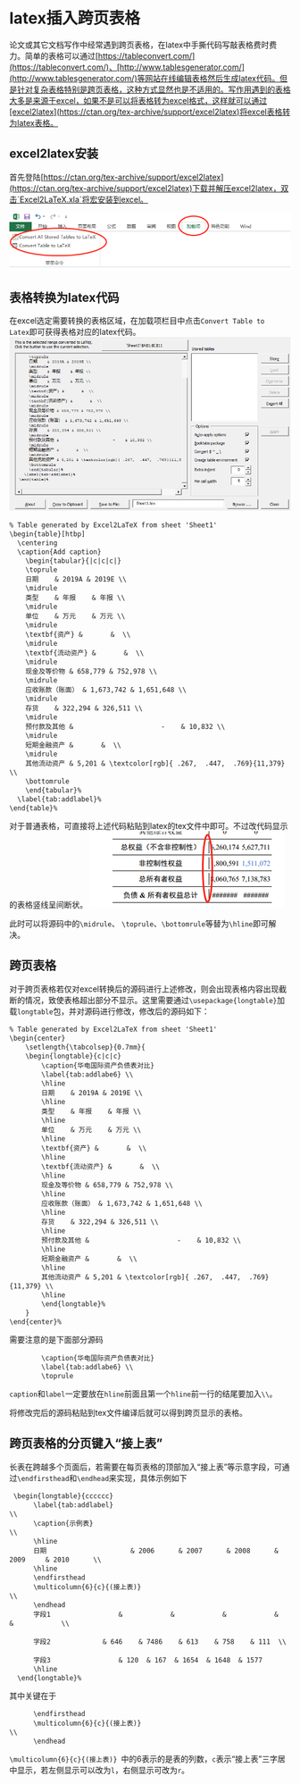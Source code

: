 #  latex插入跨页表格
论文或其它文档写作中经常遇到跨页表格，在latex中手撕代码写敲表格费时费力。简单的表格可以通过[https://tableconvert.com/](https://tableconvert.com/)、[http://www.tablesgenerator.com/](http://www.tablesgenerator.com/)等网站在线编辑表格然后生成latex代码。但是针对复杂表格特别是跨页表格，这种方式显然也是不适用的。写作用遇到的表格大多是来源于excel，如果不是可以将表格转为excel格式，这样就可以通过[excel2latex](https://ctan.org/tex-archive/support/excel2latex)将excel表格转为latex表格。
## excel2latex安装
首先登陆[https://ctan.org/tex-archive/support/excel2latex](https://ctan.org/tex-archive/support/excel2latex)下载并解压excel2latex，双击`Excel2LaTeX.xla`将宏安装到excel。

![img1](./1585793640(1).png)
## 表格转换为latex代码
在excel选定需要转换的表格区域，在加载项栏目中点击`Convert Table to  Latex`即可获得表格对应的latex代码。
![img1](./1585793964(1).png)
```
% Table generated by Excel2LaTeX from sheet 'Sheet1'
\begin{table}[htbp]
  \centering
  \caption{Add caption}
    \begin{tabular}{|c|c|c|}
    \toprule
    日期    & 2019A & 2019E \\
    \midrule
    类型    & 年报    & 年报 \\
    \midrule
    单位    & 万元    & 万元 \\
    \midrule
    \textbf{资产} &       &  \\
    \midrule
    \textbf{流动资产} &       &  \\
    \midrule
    现金及等价物 & 658,779 & 752,978 \\
    \midrule
    应收账款（账面） & 1,673,742 & 1,651,648 \\
    \midrule
    存货    & 322,294 & 326,511 \\
    \midrule
    预付款及其他 &                      -    & 10,832 \\
    \midrule
    短期金融资产 &       &  \\
    \midrule
    其他流动资产 & 5,201 & \textcolor[rgb]{ .267,  .447,  .769}{11,379} \\
    \bottomrule
    \end{tabular}%
  \label{tab:addlabel}%
\end{table}%
```
对于普通表格，可直接将上述代码粘贴到latex的tex文件中即可。不过改代码显示的表格竖线呈间断状。
![img1](./1585794224(1).png)

此时可以将源码中的`\midrule`、 `\toprule`、`\bottomrule`等替为`\hline`即可解决。

## 跨页表格
对于跨页表格若仅对excel转换后的源码进行上述修改，则会出现表格内容出现截断的情况，致使表格超出部分不显示。这里需要通过`\usepackage{longtable}`加载`longtable`包，并对源码进行修改，修改后的源码如下：
```
% Table generated by Excel2LaTeX from sheet 'Sheet1'
\begin{center}
    \setlength{\tabcolsep}{0.7mm}{
    \begin{longtable}{c|c|c}
        \caption{华电国际资产负债表对比}
        \label{tab:addlabe6} \\
        \hline
        日期    & 2019A & 2019E \\
        \hline
        类型    & 年报    & 年报 \\
        \hline
        单位    & 万元    & 万元 \\
        \hline
        \textbf{资产} &       &  \\
        \hline
        \textbf{流动资产} &       &  \\
        \hline
        现金及等价物 & 658,779 & 752,978 \\
        \hline
        应收账款（账面） & 1,673,742 & 1,651,648 \\
        \hline
        存货    & 322,294 & 326,511 \\
        \hline
        预付款及其他 &                      -    & 10,832 \\
        \hline
        短期金融资产 &       &  \\
        \hline
        其他流动资产 & 5,201 & \textcolor[rgb]{ .267,  .447,  .769}{11,379} \\
        \hline
        \end{longtable}%
    }
\end{center}%
```
需要注意的是下面部分源码
```
        \caption{华电国际资产负债表对比}
        \label{tab:addlabe6} \\
        \toprule
```
`caption`和`label`一定要放在`hline`前面且第一个`hline`前一行的结尾要加入`\\`。

将修改完后的源码粘贴到tex文件编译后就可以得到跨页显示的表格。
## 跨页表格的分页键入“接上表”
长表在跨越多个页面后，若需要在每页表格的顶部加入“接上表”等示意字段，可通过`\endfirsthead`和`\endhead`来实现，具体示例如下
```
 \begin{longtable}{cccccc}
      \label{tab:addlabel}                                                                      \\
      \caption{示例表}                                                                      \\
      \hline
      日期                     & 2006      & 2007      & 2008      & 2009     & 2010      \\
      \hline
      \endfirsthead
      \multicolumn{6}{c}{(接上表)}                                                              \\
      \endhead
      字段1                 &            &            &            &            &            \\

      字段2             & 646    & 7486    & 613    & 758    & 111  \\

      字段3                 & 120  & 167  & 1654  & 1648  & 1577 
      \hline
  \end{longtable}%
```
其中关键在于
```
      \endfirsthead
      \multicolumn{6}{c}{(接上表)}                                                              \\
      \endhead
```
`\multicolumn{6}{c}{(接上表)} `中的6表示的是表的列数，`c`表示“接上表”三字居中显示，若左侧显示可以改为`l`，右侧显示可改为`r`。